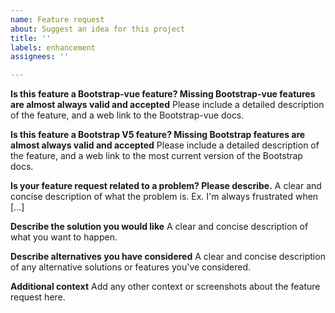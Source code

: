 ```yaml
---
name: Feature request
about: Suggest an idea for this project
title: ''
labels: enhancement
assignees: ''

---
```


**Is this feature a Bootstrap-vue feature? Missing Bootstrap-vue features are almost always valid and accepted**
Please include a detailed description of the feature, and a web link to the Bootstrap-vue docs.

**Is this feature a Bootstrap V5 feature? Missing Bootstrap features are almost always valid and accepted**
Please include a detailed description of the feature, and a web link to the most current version of the Bootstrap docs.

**Is your feature request related to a problem? Please describe.**
A clear and concise description of what the problem is. Ex. I'm always frustrated when [...]

**Describe the solution you would like**
A clear and concise description of what you want to happen.

**Describe alternatives you have considered**
A clear and concise description of any alternative solutions or features you've considered.

**Additional context**
Add any other context or screenshots about the feature request here.
